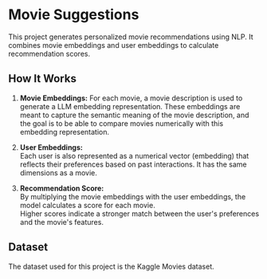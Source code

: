 # Movie Suggestions

This project generates personalized movie recommendations using NLP. It combines movie embeddings and user embeddings to calculate recommendation scores.

## How It Works

1. **Movie Embeddings:**
   For each movie, a movie description is used to generate a LLM embedding representation. These embeddings are meant to capture the semantic meaning of the movie description, and
   the goal is to be able to compare movies numerically with this embedding representation. 
   

3. **User Embeddings:**  
   Each user is also represented as a numerical vector (embedding) that reflects their preferences based on past interactions. It has the same dimensions as a movie.

4. **Recommendation Score:**  
   By multiplying the movie embeddings with the user embeddings, the model calculates a score for each movie.  
   Higher scores indicate a stronger match between the user's preferences and the movie's features.

## Dataset

The dataset used for this project is the Kaggle Movies dataset. 

